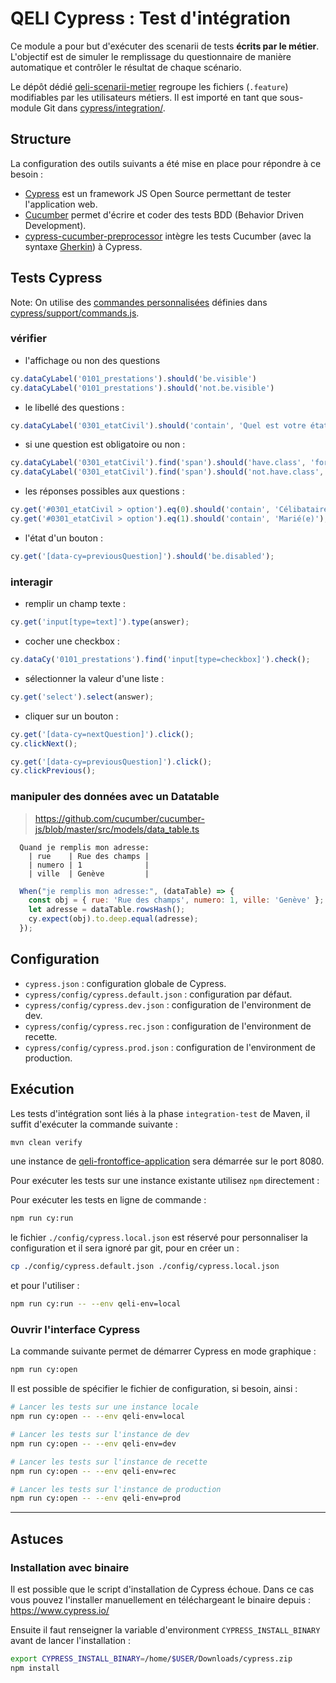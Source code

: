 # QELI Cypress : Test d'intégration

Ce module a pour but d'exécuter des scenarii de tests **écrits par le métier**.
L'objectif est de simuler le remplissage du questionnaire de manière automatique et
contrôler le résultat de chaque scénario.

Le dépôt dédié [qeli-scenarii-metier][qeli-scenarii-metier] regroupe les fichiers
(`.feature`) modifiables par les utilisateurs métiers.
Il est importé en tant que sous-module Git dans
[cypress/integration/](./cypress/integration/).


## Structure

La configuration des outils suivants a été mise en place pour répondre à ce besoin :

* [Cypress][cypress-doc] est un framework JS Open Source permettant de
tester l'application web.
* [Cucumber][cucumber-doc] permet d'écrire et coder des tests BDD (Behavior Driven
Development).
* [cypress-cucumber-preprocessor][cypress-cucumber-pp] intègre les tests Cucumber
(avec la syntaxe  [Gherkin][gherkin-doc]) à Cypress.


## Tests Cypress

Note: On utilise des [commandes personnalisées][cypress-custom-commands] définies
dans [cypress/support/commands.js](cypress/support/commands.js).

### vérifier

* l'affichage ou non des questions

```js
cy.dataCyLabel('0101_prestations').should('be.visible')
cy.dataCyLabel('0101_prestations').should('not.be.visible')
```

* le libellé des questions :

```js
cy.dataCyLabel('0301_etatCivil').should('contain', 'Quel est votre état civil?');
```

* si une question est obligatoire ou non :

```js
cy.dataCyLabel('0301_etatCivil').find('span').should('have.class', 'form-required');
cy.dataCyLabel('0301_etatCivil').find('span').should('not.have.class', 'form-required');
```

* les réponses possibles aux questions :

```js
cy.get('#0301_etatCivil > option').eq(0).should('contain', 'Célibataire');
cy.get('#0301_etatCivil > option').eq(1).should('contain', 'Marié(e)');
```

* l'état d'un bouton :

```js
cy.get('[data-cy=previousQuestion]').should('be.disabled');
```

### interagir

* remplir un champ texte :

```js
cy.get('input[type=text]').type(answer);
```

* cocher une checkbox :

```js
cy.dataCy('0101_prestations').find('input[type=checkbox]').check();
```

* sélectionner la valeur d'une liste :

```js
cy.get('select').select(answer);
```

* cliquer sur un bouton :

```js
cy.get('[data-cy=nextQuestion]').click();
cy.clickNext();

cy.get('[data-cy=previousQuestion]').click();
cy.clickPrevious();
```

### manipuler des données avec un Datatable

> https://github.com/cucumber/cucumber-js/blob/master/src/models/data_table.ts

```gherkin
  Quand je remplis mon adresse:
    | rue    | Rue des champs |
    | numero | 1              |
    | ville  | Genève         |
```

```javascript
  When("je remplis mon adresse:", (dataTable) => {
    const obj = { rue: 'Rue des champs', numero: 1, ville: 'Genève' };
    let adresse = dataTable.rowsHash();
    cy.expect(obj).to.deep.equal(adresse);
  });
```


## Configuration

* `cypress.json` : configuration globale de Cypress.
* `cypress/config/cypress.default.json` : configuration par défaut.
* `cypress/config/cypress.dev.json` : configuration de l'environment de dev.
* `cypress/config/cypress.rec.json` : configuration de l'environment de recette.
* `cypress/config/cypress.prod.json` : configuration de l'environment de production.


## Exécution

Les tests d'intégration sont liés à la phase `integration-test` de Maven, il suffit
d'exécuter la commande suivante :

```bash
mvn clean verify
```

une instance de [qeli-frontoffice-application](../qeli-frontoffice-application) sera
démarrée sur le port 8080.

Pour exécuter les tests sur une instance existante utilisez `npm` directement :

Pour exécuter les tests en ligne de commande :

```bash
npm run cy:run
```

le fichier `./config/cypress.local.json` est réservé pour personnaliser la
configuration et il sera ignoré par git, pour en créer un :

```bash
cp ./config/cypress.default.json ./config/cypress.local.json
```

et pour l'utiliser :

```bash
npm run cy:run -- --env qeli-env=local
```

### Ouvrir l'interface Cypress

La commande suivante permet de démarrer Cypress en mode graphique :

```bash
npm run cy:open
```

Il est possible de spécifier le fichier de configuration, si besoin, ainsi :

```bash
# Lancer les tests sur une instance locale
npm run cy:open -- --env qeli-env=local

# Lancer les tests sur l'instance de dev
npm run cy:open -- --env qeli-env=dev

# Lancer les tests sur l'instance de recette
npm run cy:open -- --env qeli-env=rec

# Lancer les tests sur l'instance de production
npm run cy:open -- --env qeli-env=prod
```

---

## Astuces

### Installation avec binaire

Il est possible que le script d'installation de Cypress échoue. Dans ce cas vous
pouvez l'installer manuellement en téléchargeant le binaire depuis :
https://www.cypress.io/

Ensuite il faut renseigner la variable d'environment `CYPRESS_INSTALL_BINARY` avant
de lancer l'installation :

```bash
export CYPRESS_INSTALL_BINARY=/home/$USER/Downloads/cypress.zip
npm install
```


[cypress-doc]: https://docs.cypress.io/
[cucumber-doc]: https://cucumber.io/docs/cucumber/
[cypress-cucumber-pp]: https://www.npmjs.com/package/cypress-cucumber-preprocessor
[qeli-scenarii-metier]: ***REMOVED***/DEVELOPPEUR-SOCIAL/10818-qeli/qeli-scenarii-metier
[gherkin-doc]: https://cucumber.io/docs/gherkin/reference/
[cypress-custom-commands]: https://docs.cypress.io/api/cypress-api/custom-commands.html
